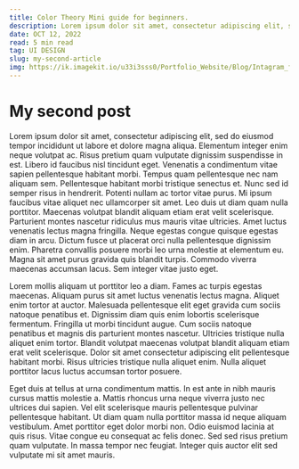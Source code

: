 ```yaml
---
title: Color Theory Mini guide for beginners.
description: Lorem ipsum dolor sit amet, consectetur adipiscing elit, sed do eiusmod tempor incididunt ut labore et dolore magna aliqua. 
date: OCT 12, 2022
read: 5 min read
tag: UI DESIGN 
slug: my-second-article
img: https://ik.imagekit.io/u33i3sss0/Portfolio_Website/Blog/Intagram_front_post_1___7_CCm2doRWE.png?ik-sdk-version=javascript-1.4.3&updatedAt=1665689387108
---
```


# My second post

Lorem ipsum dolor sit amet, consectetur adipiscing elit, sed do eiusmod tempor incididunt ut labore et dolore magna aliqua. Elementum integer enim neque volutpat ac. Risus pretium quam vulputate dignissim suspendisse in est. Libero id faucibus nisl tincidunt eget. Venenatis a condimentum vitae sapien pellentesque habitant morbi. Tempus quam pellentesque nec nam aliquam sem. Pellentesque habitant morbi tristique senectus et. Nunc sed id semper risus in hendrerit. Potenti nullam ac tortor vitae purus. Mi ipsum faucibus vitae aliquet nec ullamcorper sit amet. Leo duis ut diam quam nulla porttitor. Maecenas volutpat blandit aliquam etiam erat velit scelerisque. Parturient montes nascetur ridiculus mus mauris vitae ultricies. Amet luctus venenatis lectus magna fringilla. Neque egestas congue quisque egestas diam in arcu. Dictum fusce ut placerat orci nulla pellentesque dignissim enim. Pharetra convallis posuere morbi leo urna molestie at elementum eu. Magna sit amet purus gravida quis blandit turpis. Commodo viverra maecenas accumsan lacus. Sem integer vitae justo eget.

Lorem mollis aliquam ut porttitor leo a diam. Fames ac turpis egestas maecenas. Aliquam purus sit amet luctus venenatis lectus magna. Aliquet enim tortor at auctor. Malesuada pellentesque elit eget gravida cum sociis natoque penatibus et. Dignissim diam quis enim lobortis scelerisque fermentum. Fringilla ut morbi tincidunt augue. Cum sociis natoque penatibus et magnis dis parturient montes nascetur. Ultricies tristique nulla aliquet enim tortor. Blandit volutpat maecenas volutpat blandit aliquam etiam erat velit scelerisque. Dolor sit amet consectetur adipiscing elit pellentesque habitant morbi. Risus ultricies tristique nulla aliquet enim. Nulla aliquet porttitor lacus luctus accumsan tortor posuere.

Eget duis at tellus at urna condimentum mattis. In est ante in nibh mauris cursus mattis molestie a. Mattis rhoncus urna neque viverra justo nec ultrices dui sapien. Vel elit scelerisque mauris pellentesque pulvinar pellentesque habitant. Ut diam quam nulla porttitor massa id neque aliquam vestibulum. Amet porttitor eget dolor morbi non. Odio euismod lacinia at quis risus. Vitae congue eu consequat ac felis donec. Sed sed risus pretium quam vulputate. In massa tempor nec feugiat. Integer quis auctor elit sed vulputate mi sit amet mauris.